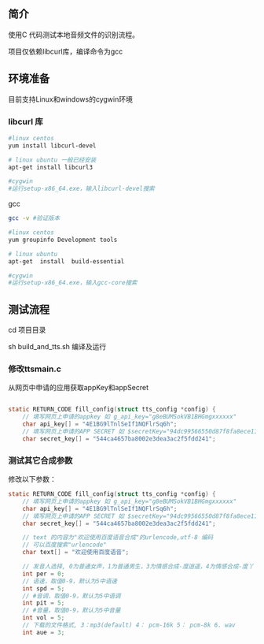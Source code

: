 ## 简介

使用C 代码测试本地音频文件的识别流程。

项目仅依赖libcurl库，编译命令为gcc

## 环境准备

目前支持Linux和windows的cygwin环境

### libcurl 库

```bash
#linux centos
yum install libcurl-devel

# linux ubuntu 一般已经安装
apt-get install libcurl3

#cygwin
#运行setup-x86_64.exe，输入libcurl-devel搜索
```



gcc

```bash
gcc -v #验证版本

#linux centos
yum groupinfo Development tools

# linux ubuntu
apt-get  install  build-essential

#cygwin
#运行setup-x86_64.exe，输入gcc-core搜索 
```






## 测试流程

cd  项目目录

sh build_and_tts.sh  编译及运行

### 修改ttsmain.c

从网页中申请的应用获取appKey和appSecret

```c

static RETURN_CODE fill_config(struct tts_config *config) {
    // 填写网页上申请的appkey 如 g_api_key="g8eBUMSokVB1BHGmgxxxxxx"
    char api_key[] = "4E1BG9lTnlSeIf1NQFlrSq6h";
    // 填写网页上申请的APP SECRET 如 $secretKey="94dc99566550d87f8fa8ece112xxxxx"
    char secret_key[] = "544ca4657ba8002e3dea3ac2f5fdd241";
```





### 测试其它合成参数



修改以下参数：

```c
static RETURN_CODE fill_config(struct tts_config *config) {
    // 填写网页上申请的appkey 如 g_api_key="g8eBUMSokVB1BHGmgxxxxxx"
    char api_key[] = "4E1BG9lTnlSeIf1NQFlrSq6h";
    // 填写网页上申请的APP SECRET 如 $secretKey="94dc99566550d87f8fa8ece112xxxxx"
    char secret_key[] = "544ca4657ba8002e3dea3ac2f5fdd241";

    // text 的内容为"欢迎使用百度语音合成"的urlencode,utf-8 编码
    // 可以百度搜索"urlencode"
    char text[] = "欢迎使用百度语音";

    // 发音人选择, 0为普通女声，1为普通男生，3为情感合成-度逍遥，4为情感合成-度丫丫，默认为普通女声
    int per = 0;
    // 语速，取值0-9，默认为5中语速
    int spd = 5;
    // #音调，取值0-9，默认为5中语调
    int pit = 5;
    // #音量，取值0-9，默认为5中音量
    int vol = 5;
	// 下载的文件格式, 3：mp3(default) 4： pcm-16k 5： pcm-8k 6. wav
	int aue = 3;
```


